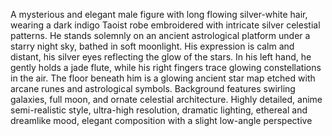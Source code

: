 A mysterious and elegant male figure with long flowing silver-white hair, wearing a dark indigo Taoist robe embroidered with intricate silver celestial patterns. He stands solemnly on an ancient astrological platform under a starry night sky, bathed in soft moonlight. His expression is calm and distant, his silver eyes reflecting the glow of the stars. In his left hand, he gently holds a jade flute, while his right fingers trace glowing constellations in the air. The floor beneath him is a glowing ancient star map etched with arcane runes and astrological symbols. Background features swirling galaxies, full moon, and ornate celestial architecture. Highly detailed, anime semi-realistic style, ultra-high resolution, dramatic lighting, ethereal and dreamlike mood, elegant composition with a slight low-angle perspective